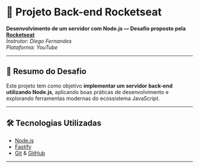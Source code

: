 # 🚀 **Projeto Back-end Rocketseat**

**Desenvolvimento de um servidor com Node.js — Desafio proposto pela [Rocketseat](https://rocketseat.com.br/)**  
*Instrutor: Diego Fernandes*  
*Plataforma: YouTube*

---

## 🧠 **Resumo do Desafio**

Este projeto tem como objetivo **implementar um servidor back-end utilizando Node.js**, aplicando boas práticas de desenvolvimento e explorando ferramentas modernas do ecossistema JavaScript.

---

## 🛠️ **Tecnologias Utilizadas**

- [Node.js](https://nodejs.org/)
- [Fastify](https://www.fastify.io/)
- [Git](https://git-scm.com/) & [GitHub](https://github.com/)

---

